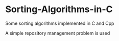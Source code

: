 # Sorting-Algorithms-in-C

Some sorting algorithms implemented in C and Cpp

A simple repository management problem is used
